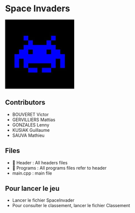 # Space Invaders

![Space Invaders](index.jpeg "Space Invaders")


## Contributors
- BOUVERET Victor
- GERVILLIERS Mattias
- GONZALES Lenny
- KUSIAK Guillaume
- SAUVA Mathieu

## Files
- 📁 Header : All headers files
- 📁 Programs : All programs files refer to header
- main.cpp : main file


## Pour lancer le jeu
- Lancer le fichier SpaceInvader
- Pour consulter le classement, lancer le fichier Classement 
